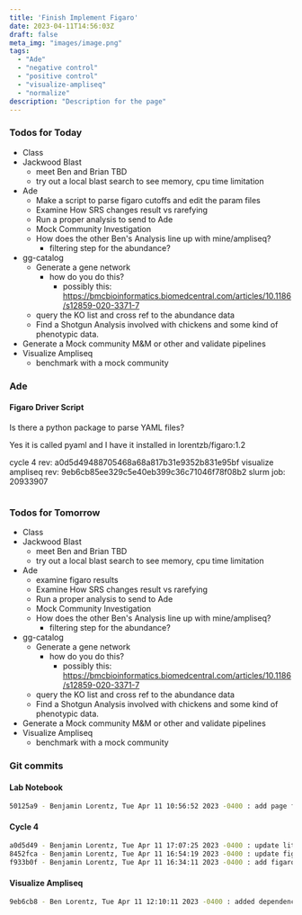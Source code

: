 ```yaml
---
title: 'Finish Implement Figaro'
date: 2023-04-11T14:56:03Z
draft: false
meta_img: "images/image.png"
tags:
  - "Ade"
  - "negative control"
  - "positive control"
  - "visualize-ampliseq"
  - "normalize"
description: "Description for the page"
---
```


### Todos for Today

- Class
- Jackwood Blast
  - meet Ben and Brian TBD
  - try out a local blast search to see memory, cpu time limitation
- Ade
  - Make a script to parse figaro cutoffs and edit the param files
  - Examine How SRS changes result vs rarefying
  - Run a proper analysis to send to Ade
  - Mock Community Investigation
  - How does the other Ben's Analysis line up with mine/ampliseq?
    - filtering step for the abundance?
- gg-catalog
  - Generate a gene network 
    - how do you do this?
      - possibly this: https://bmcbioinformatics.biomedcentral.com/articles/10.1186/s12859-020-3371-7
  - query the KO list and cross ref to the abundance data
  - Find a Shotgun Analysis involved with chickens and some kind of phenotypic data.
- Generate a Mock community M&M or other and validate pipelines
- Visualize Ampliseq
  - benchmark with a mock community
  
### Ade

#### Figaro Driver Script

Is there a python package to parse YAML files?

Yes it is called pyaml and I have it installed in lorentzb/figaro:1.2 

cycle 4 rev: a0d5d49488705468a68a817b31e9352b831e95bf 
visualize ampliseq rev: 9eb6cb85ee329c5e40eb399c36c71046f78f08b2
slurm job: 20933907

```bash
```

### Todos for Tomorrow

- Class
- Jackwood Blast
  - meet Ben and Brian TBD
  - try out a local blast search to see memory, cpu time limitation
- Ade
  - examine figaro results
  - Examine How SRS changes result vs rarefying
  - Run a proper analysis to send to Ade
  - Mock Community Investigation
  - How does the other Ben's Analysis line up with mine/ampliseq?
    - filtering step for the abundance?
- gg-catalog
  - Generate a gene network 
    - how do you do this?
      - possibly this: https://bmcbioinformatics.biomedcentral.com/articles/10.1186/s12859-020-3371-7
  - query the KO list and cross ref to the abundance data
  - Find a Shotgun Analysis involved with chickens and some kind of phenotypic data.
- Generate a Mock community M&M or other and validate pipelines
- Visualize Ampliseq
  - benchmark with a mock community

### Git commits

#### Lab Notebook

```bash
50125a9 - Benjamin Lorentz, Tue Apr 11 10:56:52 2023 -0400 : add page for tuesday
```

#### Cycle 4

```bash
a0d5d49 - Benjamin Lorentz, Tue Apr 11 17:07:25 2023 -0400 : update litter params, figaro batch and viz params
8452fca - Benjamin Lorentz, Tue Apr 11 16:54:19 2023 -0400 : update figaro find
f933b0f - Benjamin Lorentz, Tue Apr 11 16:34:11 2023 -0400 : add figaro-find
```

#### Visualize Ampliseq

```bash
9eb6cb8 - Ben Lorentz, Tue Apr 11 12:10:11 2023 -0400 : added dependencies for figaro parser
```
